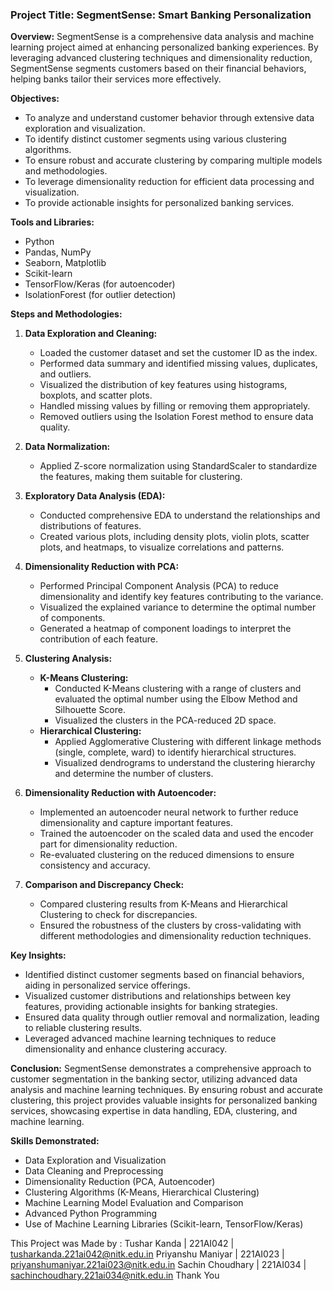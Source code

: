 ### Project Title: SegmentSense: Smart Banking Personalization

**Overview:**
SegmentSense is a comprehensive data analysis and machine learning project aimed at enhancing personalized banking experiences. By leveraging advanced clustering techniques and dimensionality reduction, SegmentSense segments customers based on their financial behaviors, helping banks tailor their services more effectively.

**Objectives:**
- To analyze and understand customer behavior through extensive data exploration and visualization.
- To identify distinct customer segments using various clustering algorithms.
- To ensure robust and accurate clustering by comparing multiple models and methodologies.
- To leverage dimensionality reduction for efficient data processing and visualization.
- To provide actionable insights for personalized banking services.

**Tools and Libraries:**
- Python
- Pandas, NumPy
- Seaborn, Matplotlib
- Scikit-learn
- TensorFlow/Keras (for autoencoder)
- IsolationForest (for outlier detection)

**Steps and Methodologies:**

1. **Data Exploration and Cleaning:**
    - Loaded the customer dataset and set the customer ID as the index.
    - Performed data summary and identified missing values, duplicates, and outliers.
    - Visualized the distribution of key features using histograms, boxplots, and scatter plots.
    - Handled missing values by filling or removing them appropriately.
    - Removed outliers using the Isolation Forest method to ensure data quality.

2. **Data Normalization:**
    - Applied Z-score normalization using StandardScaler to standardize the features, making them suitable for clustering.

3. **Exploratory Data Analysis (EDA):**
    - Conducted comprehensive EDA to understand the relationships and distributions of features.
    - Created various plots, including density plots, violin plots, scatter plots, and heatmaps, to visualize correlations and patterns.

4. **Dimensionality Reduction with PCA:**
    - Performed Principal Component Analysis (PCA) to reduce dimensionality and identify key features contributing to the variance.
    - Visualized the explained variance to determine the optimal number of components.
    - Generated a heatmap of component loadings to interpret the contribution of each feature.

5. **Clustering Analysis:**
    - **K-Means Clustering:**
        - Conducted K-Means clustering with a range of clusters and evaluated the optimal number using the Elbow Method and Silhouette Score.
        - Visualized the clusters in the PCA-reduced 2D space.
    - **Hierarchical Clustering:**
        - Applied Agglomerative Clustering with different linkage methods (single, complete, ward) to identify hierarchical structures.
        - Visualized dendrograms to understand the clustering hierarchy and determine the number of clusters.

6. **Dimensionality Reduction with Autoencoder:**
    - Implemented an autoencoder neural network to further reduce dimensionality and capture important features.
    - Trained the autoencoder on the scaled data and used the encoder part for dimensionality reduction.
    - Re-evaluated clustering on the reduced dimensions to ensure consistency and accuracy.

7. **Comparison and Discrepancy Check:**
    - Compared clustering results from K-Means and Hierarchical Clustering to check for discrepancies.
    - Ensured the robustness of the clusters by cross-validating with different methodologies and dimensionality reduction techniques.

**Key Insights:**
- Identified distinct customer segments based on financial behaviors, aiding in personalized service offerings.
- Visualized customer distributions and relationships between key features, providing actionable insights for banking strategies.
- Ensured data quality through outlier removal and normalization, leading to reliable clustering results.
- Leveraged advanced machine learning techniques to reduce dimensionality and enhance clustering accuracy.

**Conclusion:**
SegmentSense demonstrates a comprehensive approach to customer segmentation in the banking sector, utilizing advanced data analysis and machine learning techniques. By ensuring robust and accurate clustering, this project provides valuable insights for personalized banking services, showcasing expertise in data handling, EDA, clustering, and machine learning.

**Skills Demonstrated:**
- Data Exploration and Visualization
- Data Cleaning and Preprocessing
- Dimensionality Reduction (PCA, Autoencoder)
- Clustering Algorithms (K-Means, Hierarchical Clustering)
- Machine Learning Model Evaluation and Comparison
- Advanced Python Programming
- Use of Machine Learning Libraries (Scikit-learn, TensorFlow/Keras)


This Project was Made by :
Tushar Kanda | 221AI042 | tusharkanda.221ai042@nitk.edu.in
Priyanshu Maniyar | 221AI023 | priyanshumaniyar.221ai023@nitk.edu.in
Sachin Choudhary | 221AI034 | sachinchoudhary.221ai034@nitk.edu.in
Thank You

